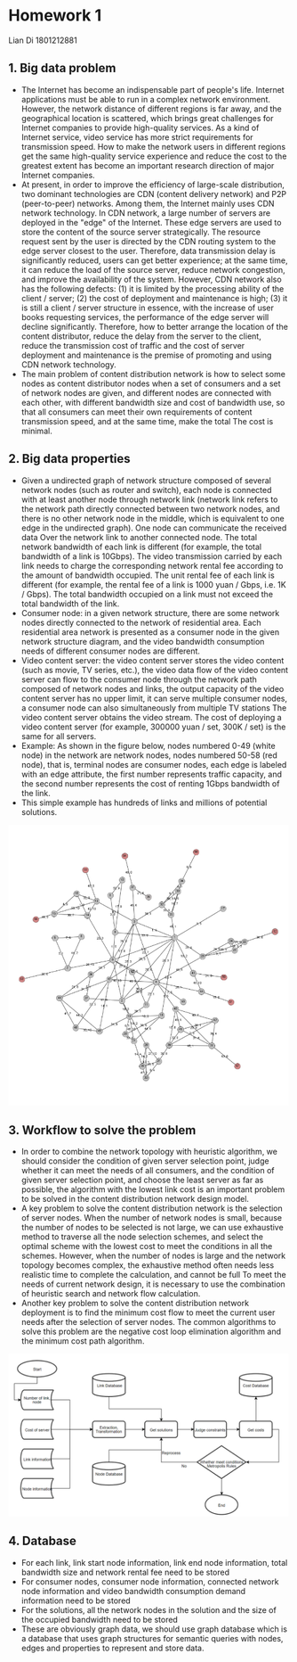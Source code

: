 # Homework 1
Lian Di 1801212881
## 1. Big data problem
* The Internet has become an indispensable part of people's life. Internet applications must be able to run in a complex network environment. However, the network distance of different regions is far away, and the geographical location is scattered, which brings great challenges for Internet companies to provide high-quality services. As a kind of Internet service, video service has more strict requirements for transmission speed. How to make the network users in different regions get the same high-quality service experience and reduce the cost to the greatest extent has become an important research direction of major Internet companies.
* At present, in order to improve the efficiency of large-scale distribution, two dominant technologies are CDN (content delivery network) and P2P (peer-to-peer) networks. Among them, the Internet mainly uses CDN network technology. In CDN network, a large number of servers are deployed in the "edge" of the Internet. These edge servers are used to store the content of the source server strategically. The resource request sent by the user is directed by the CDN routing system to the edge server closest to the user. Therefore, data transmission delay is significantly reduced, users can get better experience; at the same time, it can reduce the load of the source server, reduce network congestion, and improve the availability of the system. However, CDN network also has the following defects: (1) it is limited by the processing ability of the client / server; (2) the cost of deployment and maintenance is high; (3) it is still a client / server structure in essence, with the increase of user books requesting services, the performance of the edge server will decline significantly. Therefore, how to better arrange the location of the content distributor, reduce the delay from the server to the client, reduce the transmission cost of traffic and the cost of server deployment and maintenance is the premise of promoting and using CDN network technology.
* The main problem of content distribution network is how to select some nodes as content distributor nodes when a set of consumers and a set of network nodes are given, and different nodes are connected with each other, with different bandwidth size and cost of bandwidth use, so that all consumers can meet their own requirements of content transmission speed, and at the same time, make the total The cost is minimal.

## 2. Big data properties
* Given a undirected graph of network structure composed of several network nodes (such as router and switch), each node is connected with at least another node through network link (network link refers to the network path directly connected between two network nodes, and there is no other network node in the middle, which is equivalent to one edge in the undirected graph). One node can communicate the received data Over the network link to another connected node. The total network bandwidth of each link is different (for example, the total bandwidth of a link is 10Gbps). The video transmission carried by each link needs to charge the corresponding network rental fee according to the amount of bandwidth occupied. The unit rental fee of each link is different (for example, the rental fee of a link is 1000 yuan / Gbps, i.e. 1K / Gbps). The total bandwidth occupied on a link must not exceed the total bandwidth of the link.
* Consumer node: in a given network structure, there are some network nodes directly connected to the network of residential area. Each residential area network is presented as a consumer node in the given network structure diagram, and the video bandwidth consumption needs of different consumer nodes are different.
* Video content server: the video content server stores the video content (such as movie, TV series, etc.), the video data flow of the video content server can flow to the consumer node through the network path composed of network nodes and links, the output capacity of the video content server has no upper limit, it can serve multiple consumer nodes, a consumer node can also simultaneously from multiple TV stations The video content server obtains the video stream. The cost of deploying a video content server (for example, 300000 yuan / set, 300K / set) is the same for all servers.
* Example: As shown in the figure below, nodes numbered 0-49 (white node) in the network are network nodes, nodes numbered 50-58 (red node), that is, terminal nodes are consumer nodes, each edge is labeled with an edge attribute, the first number represents traffic capacity, and the second number represents the cost of renting 1Gbps bandwidth of the link.
* This simple example has hundreds of links and millions of potential solutions.

![](https://github.com/liandi123/PHBS_BigData_2019/blob/master/hw1-pic1.png) 

## 3. Workflow to solve the problem
* In order to combine the network topology with heuristic algorithm, we should consider the condition of given server selection point, judge whether it can meet the needs of all consumers, and the condition of given server selection point, and choose the least server as far as possible, the algorithm with the lowest link cost is an important problem to be solved in the content distribution network design model.
* A key problem to solve the content distribution network is the selection of server nodes. When the number of network nodes is small, because the number of nodes to be selected is not large, we can use exhaustive method to traverse all the node selection schemes, and select the optimal scheme with the lowest cost to meet the conditions in all the schemes. However, when the number of nodes is large and the network topology becomes complex, the exhaustive method often needs less realistic time to complete the calculation, and cannot be full To meet the needs of current network design, it is necessary to use the combination of heuristic search and network flow calculation.
* Another key problem to solve the content distribution network deployment is to find the minimum cost flow to meet the current user needs after the selection of server nodes. The common algorithms to solve this problem are the negative cost loop elimination algorithm and the minimum cost path algorithm.

 ![](https://github.com/liandi123/PHBS_BigData_2019/blob/master/hw1-pic2.png) 
 
## 4. Database
* For each link, link start node information, link end node information, total bandwidth size and network rental fee need to be stored
* For consumer nodes, consumer node information, connected network node information and video bandwidth consumption demand information need to be stored
* For the solutions, all the network nodes in the solution and the size of the occupied bandwidth need to be stored
* These are obviously graph data, we should use graph database which is a database that uses graph structures for semantic queries with nodes, edges and properties to represent and store data.
